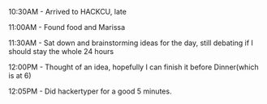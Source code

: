 <!-- Timeline for HACKCU -->


10:30AM - Arrived to HACKCU, late

11:00AM - Found food and Marissa

11:30AM - Sat down and brainstorming ideas for the day, still debating if I should stay the whole 24 hours

12:00PM - Thought of an idea, hopefully I can finish it before Dinner(which is at 6)

12:05PM - Did hackertyper for a good 5 minutes.
